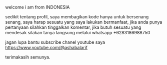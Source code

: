 welcome i am from INDONESIA

sedikit tentang profil, saya membagikan kode hanya untuk bersenang senang, saya harap sesuatu yang saya lakukan bermanfaat,
jika anda punya pertanyaan silahkan tinggalkan komentar, jika butuh sesuatu yang mendesak silakan tanya langsung melalui whatsapp +6283186988750

jagan lupa bantu subscribe chanel youtube saya
https://www.youtube.com/@ashabalarif

terimakasih semunya.
